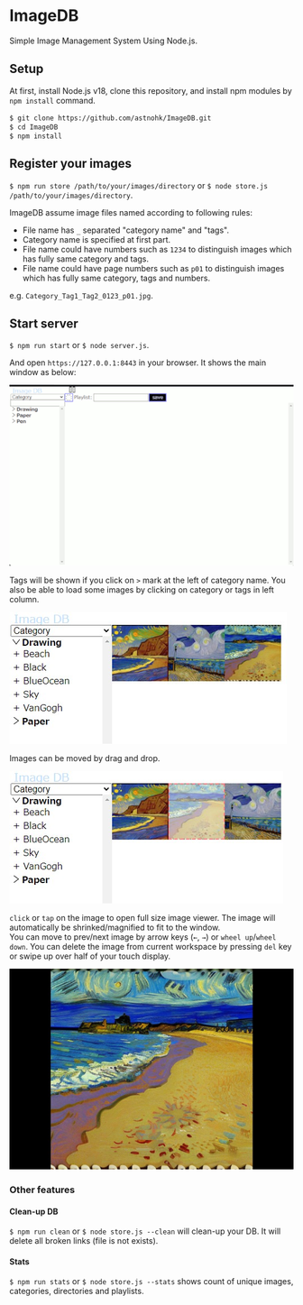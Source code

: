 # ImageDB
Simple Image Management System Using Node.js.


## Setup

At first, install Node.js v18, clone this repository, and install npm modules by `npm install` command.
```
$ git clone https://github.com/astnohk/ImageDB.git
$ cd ImageDB
$ npm install
```


## Register your images

`$ npm run store /path/to/your/images/directory`
or
`$ node store.js /path/to/your/images/directory`.

ImageDB assume image files named according to following rules:
* File name has `_` separated "category name" and "tags".
* Category name is specified at first part.
* File name could have numbers such as `1234` to distinguish images which has fully same category and tags.
* File name could have page numbers such as `p01` to distinguish images which has fully same category, tags and numbers.

e.g. `Category_Tag1_Tag2_0123_p01.jpg`.


## Start server

`$ npm run start`
or
`$ node server.js`.

And open `https://127.0.0.1:8443` in your browser. It shows the main window as below:

![First Window](./docs/images/main_screen_0001.gif)

Tags will be shown if you click on `>` mark at the left of category name. You also be able to load some images by clicking on category or tags in left column.

![Load Images](./docs/images/main_screen_0002.jpg)

Images can be moved by drag and drop.

![Load Images](./docs/images/main_screen_0003.jpg)

`click` or `tap` on the image to open full size image viewer. The image will automatically be shrinked/magnified to fit to the window.  
You can move to prev/next image by arrow keys (`←`, `→`) or `wheel up`/`wheel down`. You can delete the image from current workspace by pressing `del` key or swipe up over half of your touch display.

![Load Images](./docs/images/main_screen_0004.jpg)



### Other features

#### Clean-up DB

`$ npm run clean` or `$ node store.js --clean` will clean-up your DB. It will delete all broken links (file is not exists).

#### Stats

`$ npm run stats` or `$ node store.js --stats` shows count of unique images, categories, directories and playlists.
